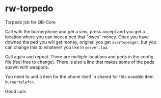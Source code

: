# rw-torpedo
Torpedo job for QB-Core 

Call with the burnerphone and get a sms, press accept and you get a location where you can meet a ped that "owes" money. 
Once you have downed the ped you will get money, original you get `svartepenger`, but you can change this to whatever you like in `server.lua`.

Call again and repeat. There are multiple locations and peds in the config file (feel free to change).
There is also a line that makes some of the peds spawn with weapons.

You need to add a item for the phone itself in shared for this useable item `burnertelefon`.

Good luck.

